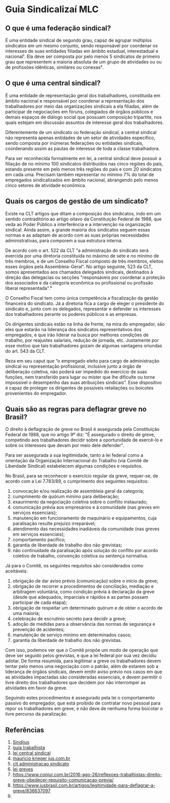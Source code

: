 # Guia Sindicalizaí MLC

## O que é uma federação sindical?

É uma entidade sindical de segundo grau, capaz de agrupar múltiplos sindicatos em um mesmo conjunto, sendo responsável por coordenar os interesses de suas entidades filiadas em âmbito estadual, interestadual e nacional¹. Ela deve ser composta por pelo menos 5 sindicatos de primeiro grau que representem a maioria absoluta de um grupo de atividades ou ou de profissões idênticas, similares ou conexas².

## O que é uma central sindical?

É uma entidade de representação geral dos trabalhadores, constituída em âmbito nacional e responsável por coordenar a representação dos trabalhadores por meio das organizações sindicais a ela filiadas, além de participar de negociações em fóruns, colegiados de órgãos públicos e demais espaços de diálogo social que possuam composição tripartite, nos quais estejam em discussão assuntos de interesse geral dos trabalhadores.

Diferentemente de um sindicato ou federação sindical, a central sindical não representa apenas entidades de um setor de atividades específico, sendo composta por inúmeras federações ou entidades sindicais, coordenando assim as pautas de interesse de toda a classe trabalhadora.

Para ser reconhecida formalmente em lei, a central sindical deve possuir a filiação de no mínimo 100 sindicatos distribuídos nas cinco regiões do país, estando presente em pelo menos três regiões do país e com 20 sindicatos em cada uma. Precisam também representar no mínimo 7% do total de empregados sindicalizados em âmbito nacional, abrangendo pelo menos cinco setores de atividade econômica.

## Quais os cargos de gestão de um sindicato?

Existe na CLT artigos que ditam a composição dos sindicatos, indo em um sentido contraditório ao artigo oitavo da Constituição Federal de 1988, que veda ao Poder Público a interferência e a intervenção na organização sindical. Ainda assim, a grande maioria dos sindicatos seguem essas normas e as adaptam de acordo com as suas próprias necessidades administrativas, para comporem a sua estrutura interna.

De acordo com o art. 522 da CLT "a administração do sindicato será exercida por uma diretoria constituída no máximo de sete e no mínimo de três membros, e de um Conselho Fiscal composto de três membros, eleitos esses órgãos pela Assembleia-Geral". No artigo seguinte, 523 da CLT, somos apresentados aos chamados delegados sindicais, destinados à direção das delegacias ou secções "responsáveis por coordenar a proteção dos associados e da categoria econômica ou profissional ou profissão liberal representada".⁵

O Conselho Fiscal tem como única competência a fiscalização da gestão financeira do sindicato. Já a diretoria fica a cargo de eleger o presidente do sindicato e, junto com os delegados, representar e defender os interesses dos trabalhadores perante os poderes públicos e as empresas.

Os dirigentes sindicais estão na linha de frente, na mira do empregador, são eles que estarão na liderança dos sindicatos representativos dos empregados, e que irão liderar na busca por melhores condições de trabalho, por reajustes salariais, redução de jornada, etc. Justamente por esse motivo que tais trabalhadores gozam de algumas vantagens oriundas do art. 543 da CLT. 

Reza em seu caput que “o empregado eleito para cargo de administração sindical ou representação profissional, inclusive junto a órgão de deliberação coletiva, não poderá ser impedido do exercício de suas funções, nem transferido para lugar ou mister que lhe dificulte ou torne impossível o desempenho das suas atribuições sindicais”. Esse dispositivo é capaz de proteger os dirigentes de possíveis retaliações ou boicotes provenientes do empregador.

## Quais são as regras para deflagrar greve no Brasil?

O direito à deflagração de greve no Brasil é assegurada pela Constituição Federal de 1988, que no artigo 9º diz: "É assegurado o direito de greve, competindo aos trabalhadores decidir sobre a oportunidade de exercê-lo e sobre os interesses que devam por meio dele defender". 

Para ser assegurada a sua legitimidade, tanto a lei federal como a orientação da Organização Internacional do Trabalho (via Comitê de Liberdade Sindical) estabelecem algumas condições e requisitos.

No Brasil, para se reconhecer o exercício regular da greve, requer-se, de acordo com a Lei 7.783/89, o cumprimento dos seguintes requisitos:

1. convocação e/ou realização de assembleia geral da categoria;  
2. cumprimento de quórum mínimo para deliberação;  
3. exaurimento da negociação coletiva sobre o conflito instaurado;  
4. comunicação prévia aos empresários e à comunidade (nas greves em serviços essenciais);  
5. manutenção em funcionamento de maquinário e equipamentos, cuja paralisação resulte prejuízo irreparável;  
6. atendimento das necessidades inadiáveis da comunidade (nas greves em serviços essenciais);  
7. comportamento pacífico;  
8. garantia de liberdade de trabalho dos não grevistas;  
9. não continuidade da paralisação após solução do conflito por acordo coletivo de trabalho, convenção coletiva ou sentença normativa.

Já para o Comitê, os seguintes requisitos são considerados como aceitáveis:

1. obrigação de dar aviso prévio (comunicação) sobre o início da greve;  
2. obrigação de recorrer a procedimentos de conciliação, mediação e arbitragem voluntária, como condição prévia à declaração da greve (desde que adequados, imparciais e rápidos e as partes possam participar de cada etapa);  
3. obrigação de respeitar um determinado quórum e de obter o acordo de uma maioria;  
4. celebração de escrutínio secreto para decidir a greve;  
5. adoção de medidas para a observância das normas de segurança e prevenção de acidentes;  
6. manutenção de serviço mínimo em determinados casos;  
7. garantia da liberdade de trabalho dos não grevistas.

Com isso, podemos ver que o Comitê propõe um modo de operação que deve ser seguido pelos grevistas, e que a lei federal por sua vez decidiu adotar. De forma resumida, para legitimar a greve os trabalhadores devem tentar pelo menos uma negociação com o patrão, além de estarem sob a liderança de órgãos sindicais, devem emitir aviso prévio nos casos em que as atividades impactadas são consideradas essenciais, e devem permitir o livre direito dos trabalhadores que decidem por não interromper as atividades em favor da greve.

Seguindo estes procedimentos é assegurado pela lei o comportamento passivo do empregador, que está proibido de contratar novo pessoal para repor os trabalhadores em greve, e não deve de nenhuma forma boicotar o livre percurso da paralização.

## Referências

1. [Sindijus](https://www.sindijus.org.br/institucional/federacao-sindical.html)
2. [guia trabalhista](https://www.guiatrabalhista.com.br/guia/sindicato.htm)
3. [lei central sindical](https://www.planalto.gov.br/ccivil_03/_ato2007-2010/2008/lei/l11648.htm)
4. [mauricio krieger jus.com.br](https://jus.com.br/artigos/103382/orgaos-do-sindicato-e-garantias-do-dirigente-sindical)
5. [clt administracao sindicato](https://modeloinicial.com.br/lei/CLT/administracao-sindicato-@___V_I_III)
6. [lei greves](https://www.planalto.gov.br/ccivil_03/leis/l7783.HTM)
7. https://www.conjur.com.br/2016-ago-26/reflexoes-trabalhistas-direito-greve-obedecer-requisito-comunicacao-previa/
8. https://www.jusbrasil.com.br/artigos/legitimidade-para-deflagrar-a-greve/836637097
9. 